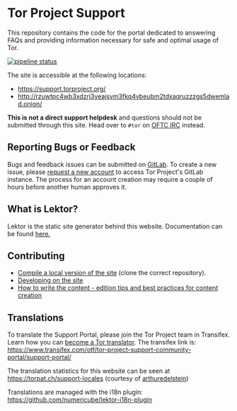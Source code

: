 # Tor Project Support
This repository contains the code for the portal dedicated to answering FAQs and providing information necessary for safe and optimal usage of Tor.

[![pipeline status](https://gitlab.torproject.org/tpo/web/support/badges/master/pipeline.svg)](https://gitlab.torproject.org/tpo/web/support/-/commits/master)

The site is accessible at the following locations:
- https://support.torproject.org/
- http://rzuwtpc4wb3xdzrj3yeajsvm3fkq4vbeubm2tdxaqruzzzgs5dwemlad.onion/

**This is not a direct support helpdesk** and questions should not be submitted through this site. Head over to ```#tor``` on [OFTC IRC](https://webchat.oftc.net/?channels=tor) instead.

## Reporting Bugs or Feedback

Bugs and feedback issues can be submitted on [GitLab](https://gitlab.torproject.org/tpo/web/support/-/issues). To create a new issue, please [request a new account](https://gitlab.onionize.space/) to access Tor Project's GitLab instance. The process for an account creation may require a couple of hours before another human approves it.

## What is Lektor?
Lektor is the static site generator behind this website. Documentation can be found [here.](https://www.getlektor.com/docs/)

## Contributing
- [Compile a local version of the site](https://gitlab.torproject.org/tpo/web/wiki/-/wikis/Compiling-a-local-version-of-the-website) (clone the correct repository).
- [Developing on the site](https://gitlab.torproject.org/tpo/web/wiki/-/wikis/How-to-develop-on-the-website)
- [How to write the content - edition tips and best practices for content creation](https://gitlab.torproject.org/tpo/web/wiki/-/wikis/Writing-the-content)

## Translations

To translate the Support Portal, please join the Tor Project team in Transifex. Learn how you can [become a Tor translator](https://community.torproject.org/localization/becoming-tor-translator/).
The transifex link is: https://www.transifex.com/otf/tor-project-support-community-portal/support-portal/

The translation statistics for this website can be seen at https://torpat.ch/support-locales (courtesy of [arthuredelstein](https://github.com/arthuredelstein/))

Translations are managed with the i18n plugin:
https://github.com/numericube/lektor-i18n-plugin
